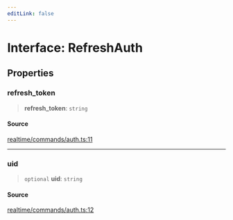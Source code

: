 ```yaml
---
editLink: false
---
```


# Interface: RefreshAuth

## Properties

### refresh_token

> **refresh_token**: `string`

#### Source

[realtime/commands/auth.ts:11](https://github.com/directus/directus/blob/7789a6c53/sdk/src/realtime/commands/auth.ts#L11)

---

### uid

> `optional` **uid**: `string`

#### Source

[realtime/commands/auth.ts:12](https://github.com/directus/directus/blob/7789a6c53/sdk/src/realtime/commands/auth.ts#L12)
